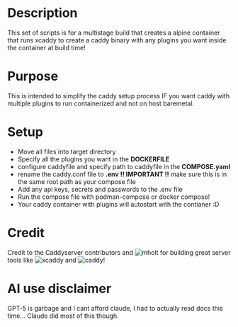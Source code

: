 # Description
This set of scripts is for a multistage build that creates a alpine container that runs xcaddy to create a caddy binary with any plugins you want inside the container at build time!
# Purpose
This is intended to simplify the caddy setup process IF you want caddy with multiple plugins to run containerized and not on host baremetal.
# Setup
  - Move all files into target directory
  - Specify all the plugins you want in the **DOCKERFILE**
  - configure caddyfile and specify path to caddyfile in the **COMPOSE.yaml**
  - rename the caddy.conf file to **.env !! IMPORTANT !!** make sure this is in the same root path as your compose file
  - Add any api keys, secrets and passwords to the .env file
  - Run the compose file with podman-compose or docker compose!
  - Your caddy container with plugins will autostart with the contianer :D
# Credit
Credit to the Caddyserver contributors and ![mholt](https://github.com/mholt) for building great server tools like ![xcaddy](https://github.com/caddyserver/xcaddy) and ![caddy](https://github.com/caddyserver/caddy)!
# AI use disclaimer
GPT-5 is garbage and I cant afford claude, I had to actually read docs this time... Claude did most of this though.
